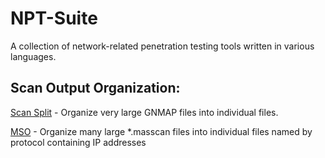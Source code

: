 # NPT-Suite
A collection of network-related penetration testing tools written in various languages.

## Scan Output Organization:
[Scan Split](scanning/) - Organize very large GNMAP files into individual files.

[MSO](scanning/mso.sh) - Organize many large *.masscan files into individual files named by protocol containing IP addresses
